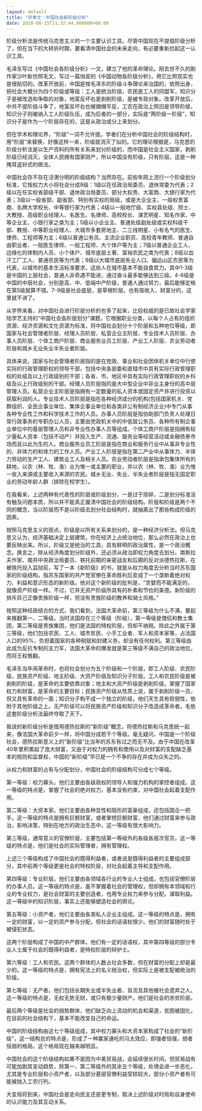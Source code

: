 ```yaml
---
layout: default
title: "邓聿文：中国社会新阶级分析"
date: 2018-08-15T11:32:44.000000+08:00
---
```


阶级分析法是传统马克思主义的一个主要认识工具。尽管中国现在不提倡阶级分析了，但在当下的大转折时期，要看清中国社会的未来走向，有必要重新捡起这一认识工具。

毛泽东写过《中国社会各阶级分析》一文，建立了他的革命理论。刚去世不久的剧作家沙叶新仿照毛文，写过一篇俏皮的《中国动物各阶级分析》，用它比照现实也是很贴切的。改革开放前，中国是按毛泽东的阶级斗争理论来治国的，依照出身，把社会大概分为四个阶级或等级：工人是统治阶级，农民是工人的同盟军，知识分子是被改造和争取的对象，地富反坏右是剥削阶级，是被专政对象。改革开放后，中共不提阶级斗争了，地富反坏右也被摘帽平反，工农在政治上照旧是领导阶级，知识分子则被纳入工人阶级队伍，成为后者的一部分，实际是“两阶级一阶层”，知识分子是作为一个阶层存在的，这是从政治成分上来划分。

但在学术和理论界，“阶级”一词不允许提。学者们在分析中国社会的阶级结构时，用“阶层”来替换，好像这样一来，阶级就消灭了似的。它的理论根据是，马克思的阶级分析法是以生产资料的所有关系来划分阶级的，而中国是社会主义国家，剥削阶级已经消灭，全体人民拥有国家财产，所以中国没有阶级，只有阶层。这是一种掩耳盗铃式的做法。

中国社会存不存在泾渭分明的阶级结构？当然存在。前些年网上流行一个阶级划分标准，它按权力大小将社会分成9级：1级以在任政治局委员、退休常委为代表；2级以在任实权省部级干部、退休政治局委员、部分大权贵、大富商、大银行家为代表；3级以一般省部、副省部、特别有实权的局级，或是大企业主、一般权贵富商、名牌大学校长、中等银行家为代表；4级以一般地厅级、实权县处级、院士、大教授、高级职业经理人、名医生、名律师、高校校长、演艺明星、知名作家、中等企业主、小银行家之类为主；5级以小企业主、普通处级副处级或实权科级干部、教授、中等职业经理人、大城市多套房地主、二三线明星、小有名气的医生、律师、工程师等为主；6级以普通公务员、主流企业职员、高校青年教师、普通自由职业者、一般医生律师、一般工程师、大个体户等为主；7级以普通企业工人、边缘化的体制内人员、小个体户、城市底层土著、富裕农民之类为代表；8级以血汗工厂工人、普通农民等为代表；9级以大城市底层失业人口、偏远山区农民等为代表，以城市的基本生活标准要求，这些人在城市基本不能自食其力。其中1-3级是中国的上层社会，普通人非奇遇不能进，通过奋斗最多能够达到三级。4-6级是中国的中层社会，分别是高、中、低端中产阶级，普通人通过努力，最后能够定格在第5级就算不错。7-9级是社会底层，是草根阶层。也有按收入、财富分的，这里就不讲了。

从学界来看，对中国社会进行阶层分析的也多了起来，比较权威的是已故社会学家陆学艺主持的“中国社会各阶层划分”课题，它根据职业分类，以每个人占有的组织资源、经济资源和文化资源为标准，将中国社会划分十个阶层和五种地位等级，即国家与社会管理者阶层、经理人员阶层、私营企业主阶层、专业技术人员阶层、办事人员阶层、个体工商户阶层、商业服务业员工阶层、产业工人阶层、农业劳动者阶层和城乡无业失业半失业者阶层。

具体来说，国家与社会管理者阶层指的是在党政、事业和社会团体机关单位中行使实际的行政管理职权的领导干部，包括中央各部委和直辖市中具有实际行政管理职权的处级及以上行政级别的干部；各省、市、地区中具有实际行政管理职权的乡科级及以上行政级别的干部。经理人员阶层指的是大中型企业中非业主身份的高中层管理人员。私营企业主阶层是指拥有一定数量的私人资本或固定资产并进行投资以获取利润的人。专业技术人员阶层是指在各种经济成分的机构(包括国家机关、党群组织、全民企事业单位、集体企事业单位和各类非公有制经济企业)中专门从事各种专业性工作和科学技术工作的人员。办事人员阶层是指协助部门负责人处理日常行政事务的专职办公人员，主要由党政机关中的中低层公务员、各种所有制企事业单位中的基层管理人员和非专业性办事人员等组成。个体工商户阶层是指拥有较少量私人资本（包括不动产）并投入生产、流通、服务业等经营活动或金融债券市场而且以此为生的人。商业服务业员工阶层是指在商业和服务行业中从事非专业性的、非体力的和体力的工作人员。产业工人阶层是指在第二产业中从事体力、半体力劳动的生产工人、建筑业工人及相关人员。农业劳动者阶层是指承包集体所有的耕地，以农（林、牧、渔）业为惟一或主要的职业，并以农（林、牧、渔）业为惟一收入来源或主要收入来源的农民。城乡无业、失业、半失业者阶层是指无固定职业的劳动年龄人群（排除在校学生）。

在我看来，上述两种有代表性的阶层或阶级划分，一是过于琐碎，二是划分标准没有触及问题本质，所以并不能真正厘清中国社会的阶级结构。阶层和阶级是两个不同的概念，当以阶层而不是以阶级去划分社会结构时，就抽离出了那些构成阶级的因素。

按照马克思主义的观点，阶级是以所有关系来划分的，是一种经济分析法。但马克思又认为，经济基础决定上层建筑，你在经济上占统治地位，那么必然在政治上也要反映出来。所以，阶级又是统治的工具，具有鲜明的政治属性，是一个政治概念。换言之，除从经济角度划分阶级外，还必须从政治即权力角度去划分。南斯拉夫作家、南共中央政治局委员、铁托前期的亲密战友和后期的反对派德热拉斯，在被铁托投入监狱前，写了一本《新阶级》的书，就是从权力角度去分析当时苏东国家的阶级结构，指苏东国家的共产党官僚在革命胜利后变成了一个垄断着绝对权力、利益和意识形态的新阶级。他对这个新阶级的批判是，“贪婪而不能满足的，就像资产阶级一样。不过，它并无资产阶级所具有的朴素和节俭的美德。新阶级的排斥异己正像贵族阶级一样，但没有贵族阶级的教养和骑士风格。”

按照这种经政结合的方式，我们看到，法国大革命前，第三等级为什么不满，要起来推翻第一、二等级。当时法国存在三个等级（阶级），第一等级是僧侣和教士集团，第二等级是贵族集团，他们是法国的特权阶层，但却不纳税。除此之外属于第三等级，他们包括农民、工人、城市贫民、小手工业者、军人和资本家等，占法国人口的95%，负担着国家的各种税赋和封建义务，却没有任何权利。第三等级由此成为反抗专制的主力军，法国大革命的爆发就是第三等级不满自己的政治地位，而将王权推翻。

毛泽东当年闹革命时，也将社会划分为五个阶级和一个阶层，即工人阶级、农民阶级，民族资产阶级、地主阶级、大资产阶级及知识分子阶层。工人和农民阶级是被剥削的阶级，是革命的主要依靠对象；地主和大资产阶级是剥削阶级，掌握了国家权力和财富，是革命的主要目标；民族资产阶级从性质上说，属于剥削阶级一员，但又具有革命的一面；知识分子构不成一个独立的阶级，他们天生具有软弱性，依附于其他阶级之上。无产阶级可以将民族资产阶级和知识分子改造成革命者。毛依这套阶级分析法最终夺取了天下。

我说的新阶级分析是借用德热拉斯的“新阶级”概念，将德热拉斯和马克思统一起来，像法国大革命前夕一样，将中国分成若干个等级。毫无疑问，中国是一个阶级社会，德热拉斯意义上的“新阶级”比当年的苏东有过之而无不及。由于中国在改革40年里积累起了庞大财富，又由于对权力的拥有和使用以及对财富的支配缺乏基本的规则和监督权，中国的“新阶级”早已是一个不争的存在并成为众矢之的。

从权力和财富的占有与分配划分，中国社会的阶级结构可分成七个等级。

第一等级：权力寡头。他们主要由各级政权的领导人和强力机构的掌控者组成。这一等级的特点是，掌握了社会的绝对权力，基本没有约束，对中国社会起着支配作用。

第二等级：大资本家。他们主要由各种显性和隐形的富豪组成，还包括国企一把手。这一等级的特点是拥有巨额财富，或者掌控巨额财富，他们通过财富来参与政治，影响决策，特别在地方的政治生态中，这一等级有很大影响力。

第三等级，通常意义的官僚阶层，主要包括第一等级外的各级各层次官员，这一等级的特点是，他们是社会的实际管理者，拥有管理权。

上述三个等级构成了中国社会的既得利益者，或者说是既得利益者的主要组成部分，其中前两个等级更是社会的特权阶层，对社会起着主导和支配作用。

第四等级：专业阶层。他们主要由各领域各行业的专业人士组成，也包括官僚阶层的办事人员。这一等级的特点是，虽不掌握着社会的管理权，但却拥有本领域和行业的专业权力，是社会财富的主要创造者，也用专业权力来参与分配，谋取利益。这一等级中的知识阶层，事实上还能够塑造社会的舆论。

第五等级：小资产者。他们主要由各类私人企业主组成。这一等级的特点是，拥有一定的财富，以一定的资产参与分配，但社会的话语权很少。他们的财富随时处于被侵犯状态。

这两个阶层构成了中国的中产群体。他们有一定的话语权，其中第四等级的部分专业人士属于社会的既得利益者，是特权阶层的辩护士。

第六等级：工人和农民。这两个群体的人数占社会多数，但在财富的分配上却是最少的。这一等级的特点是，拥有宪法上的名义统治权，但实际上是被支配被统治的阶级。

第七等级：无产者。他们包括长期失业或半失业者、盲流及其他被社会遗弃之人。这一等级的特点是，无权无势无财，或只有极少量财产。他们是社会的赤贫阶层。

最后两个等级是社会的弱势群体，他们缺乏向上流动的机会和渠道，贫困被固化，在目前的社会结构下，基本不能改变自己的命运。

中国的阶级结构由这七个等级组成，其中权力寡头和大资本家构成了社会的“新阶级”，这一结构总的特点是，形成了一种赢家通吃的马太效应，即强者恒强，弱者恒弱的格局。这个格局现在越来越明显。

中国社会的这个阶级结构如果不是因为中美贸易战，会延续很长时间，但贸易战有可能加剧其变动趋势，除第一、第二等级外的其余五个等级，处境会进一步恶化，尤其是专业阶层和小资产者，以及部分基层官僚利益受损较大，部分小资产者有可能被抛入工农行列。

大变局将到来，中国社会是走向民主还是更专制，取决上述阶级对时局和自身使命的认识能力及其互动关系。

